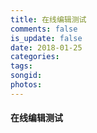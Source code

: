 ```yaml
---
title: 在线编辑测试
comments: false
is_update: false
date: 2018-01-25
categories:
tags:
songid:
photos:
---
```



#### 在线编辑测试
